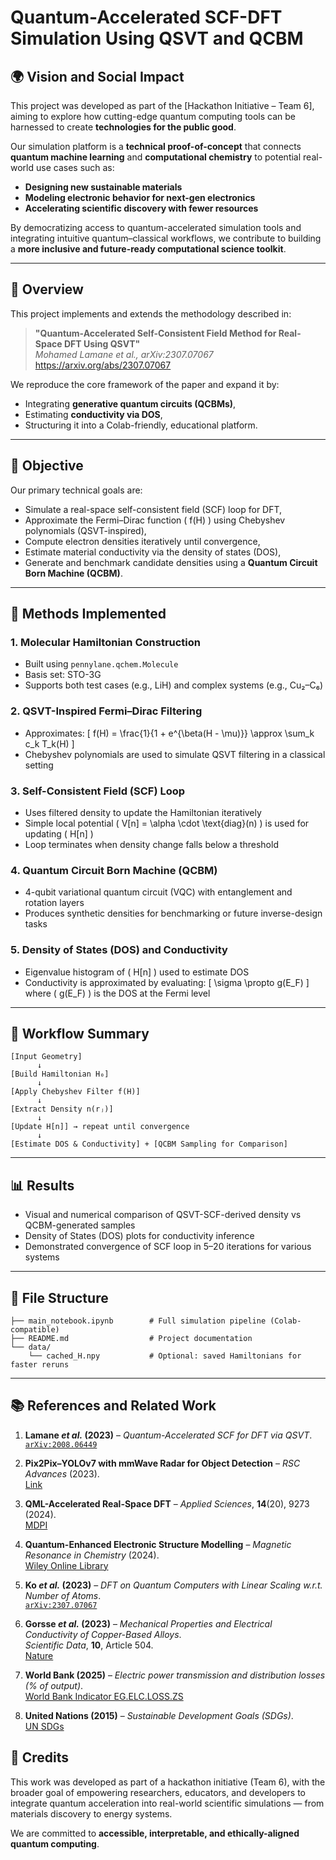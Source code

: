 # Quantum-Accelerated SCF-DFT Simulation Using QSVT and QCBM

## 🌍 Vision and Social Impact

This project was developed as part of the [Hackathon Initiative – Team 6], aiming to explore how cutting-edge quantum computing tools can be harnessed to create **technologies for the public good**.

Our simulation platform is a **technical proof-of-concept** that connects **quantum machine learning** and **computational chemistry** to potential real-world use cases such as:
- **Designing new sustainable materials**
- **Modeling electronic behavior for next-gen electronics**
- **Accelerating scientific discovery with fewer resources**

By democratizing access to quantum-accelerated simulation tools and integrating intuitive quantum–classical workflows, we contribute to building a **more inclusive and future-ready computational science toolkit**.

---

## 📘 Overview

This project implements and extends the methodology described in:

> **"Quantum-Accelerated Self-Consistent Field Method for Real-Space DFT Using QSVT"**  
> *Mohamed Lamane et al., arXiv:2307.07067*  
> https://arxiv.org/abs/2307.07067

We reproduce the core framework of the paper and expand it by:
- Integrating **generative quantum circuits (QCBMs)**,
- Estimating **conductivity via DOS**,
- Structuring it into a Colab-friendly, educational platform.

---

## 🎯 Objective

Our primary technical goals are:
- Simulate a real-space self-consistent field (SCF) loop for DFT,
- Approximate the Fermi–Dirac function \( f(H) \) using Chebyshev polynomials (QSVT-inspired),
- Compute electron densities iteratively until convergence,
- Estimate material conductivity via the density of states (DOS),
- Generate and benchmark candidate densities using a **Quantum Circuit Born Machine (QCBM)**.

---

## 🧪 Methods Implemented

### 1. Molecular Hamiltonian Construction
- Built using `pennylane.qchem.Molecule`
- Basis set: STO-3G
- Supports both test cases (e.g., LiH) and complex systems (e.g., Cu₂–C₆)

### 2. QSVT-Inspired Fermi–Dirac Filtering
- Approximates:
  \[
  f(H) = \frac{1}{1 + e^{\beta(H - \mu)}} \approx \sum_k c_k T_k(H)
  \]
- Chebyshev polynomials are used to simulate QSVT filtering in a classical setting

### 3. Self-Consistent Field (SCF) Loop
- Uses filtered density to update the Hamiltonian iteratively
- Simple local potential \( V[n] = \alpha \cdot \text{diag}(n) \) is used for updating \( H[n] \)
- Loop terminates when density change falls below a threshold

### 4. Quantum Circuit Born Machine (QCBM)
- 4-qubit variational quantum circuit (VQC) with entanglement and rotation layers
- Produces synthetic densities for benchmarking or future inverse-design tasks

### 5. Density of States (DOS) and Conductivity
- Eigenvalue histogram of \( H[n] \) used to estimate DOS
- Conductivity is approximated by evaluating:
  \[
  \sigma \propto g(E_F)
  \]
  where \( g(E_F) \) is the DOS at the Fermi level

---

## 🔁 Workflow Summary

```text
[Input Geometry]
      ↓
[Build Hamiltonian H₀]
      ↓
[Apply Chebyshev Filter f(H)]
      ↓
[Extract Density n(rⱼ)]
      ↓
[Update H[n]] → repeat until convergence
      ↓
[Estimate DOS & Conductivity] + [QCBM Sampling for Comparison]
````

---

## 📊 Results

* Visual and numerical comparison of QSVT-SCF-derived density vs QCBM-generated samples
* Density of States (DOS) plots for conductivity inference
* Demonstrated convergence of SCF loop in 5–20 iterations for various systems

---

## 📂 File Structure

```
├── main_notebook.ipynb        # Full simulation pipeline (Colab-compatible)
├── README.md                  # Project documentation
└── data/
    └── cached_H.npy           # Optional: saved Hamiltonians for faster reruns
```

---

## 📚 References and Related Work

1. **Lamane *et al.* (2023)** – *Quantum-Accelerated SCF for DFT via QSVT*.  
   [`arXiv:2008.06449`](https://arxiv.org/pdf/2008.06449)

2. **Pix2Pix–YOLOv7 with mmWave Radar for Object Detection** – *RSC Advances* (2023).  
   [Link](https://pubs.rsc.org/en/content/articlehtml/2023/ra/d3ra01982a)

3. **QML-Accelerated Real-Space DFT** – *Applied Sciences*, **14**(20), 9273 (2024).  
   [MDPI](https://www.mdpi.com/2076-3417/14/20/9273)

4. **Quantum-Enhanced Electronic Structure Modelling** – *Magnetic Resonance in Chemistry* (2024).  
   [Wiley Online Library](https://onlinelibrary.wiley.com/doi/full/10.1002/mgea.73)

5. **Ko *et al.* (2023)** – *DFT on Quantum Computers with Linear Scaling w.r.t. Number of Atoms*.  
   [`arXiv:2307.07067`](https://arxiv.org/pdf/2307.07067)

6. **Gorsse *et al.* (2023)** – *Mechanical Properties and Electrical Conductivity of Copper-Based Alloys*.  
   *Scientific Data*, **10**, Article 504.  
   [Nature](https://www.nature.com/articles/s41597-023-02411-9)

7. **World Bank (2025)** – *Electric power transmission and distribution losses (% of output)*.  
   [World Bank Indicator EG.ELC.LOSS.ZS](https://data.worldbank.org/indicator/EG.ELC.LOSS.ZS)

8. **United Nations (2015)** – *Sustainable Development Goals (SDGs)*.  
   [UN SDGs](https://sdgs.un.org/goals)

## 🧠 Credits

This work was developed as part of a hackathon initiative (Team 6), with the broader goal of empowering researchers, educators, and developers to integrate quantum acceleration into real-world scientific simulations — from materials discovery to energy systems.

We are committed to **accessible, interpretable, and ethically-aligned quantum computing**.

